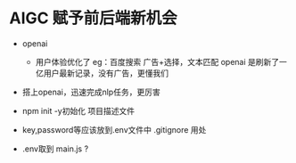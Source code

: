 # AIGC 赋予前后端新机会

- openai
    - 用户体验优化了
        eg：百度搜索 广告+选择，文本匹配
        openai 是刷新了一亿用户最新记录，没有广告，更懂我们

- 搭上openai，迅速完成nlp任务，更厉害

- npm init -y初始化
    项目描述文件

- key,password等应该放到.env文件中
    .gitignore 用处

- .env取到 main.js ?